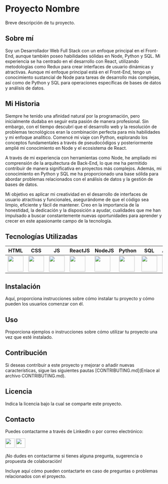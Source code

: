 # Proyecto Nombre

Breve descripción de tu proyecto.

## Sobre mí

Soy un Desarrollador Web Full Stack con un enfoque principal en el Front-End, aunque también poseo habilidades sólidas en Node, Python y SQL. Mi experiencia se ha centrado en el desarrollo con React, utilizando metodologías como Redux para crear interfaces de usuario dinámicas y atractivas. Aunque mi enfoque principal está en el Front-End, tengo un conocimiento sustancial de Node para tareas de desarrollo más complejas, así como de Python y SQL para operaciones específicas de bases de datos y análisis de datos.

## Mi Historia

Siempre he tenido una afinidad natural por la programación, pero inicialmente dudaba en seguir esta pasión de manera profesional. Sin embargo, con el tiempo descubrí que el desarrollo web y la resolución de problemas tecnológicos eran la combinación perfecta para mis habilidades y mi enfoque analítico. Comencé mi viaje con Python, explorando los conceptos fundamentales a través de pseudocódigos y posteriormente amplié mi conocimiento en Node y el ecosistema de React.

A través de mi experiencia con herramientas como Node, he ampliado mi comprensión de la arquitectura de Back-End, lo que me ha permitido contribuir de manera significativa en proyectos más complejos. Además, mi conocimiento en Python y SQL me ha proporcionado una base sólida para abordar problemas relacionados con el análisis de datos y la gestión de bases de datos.

Mi objetivo es aplicar mi creatividad en el desarrollo de interfaces de usuario atractivas y funcionales, asegurándome de que el código sea limpio, eficiente y fácil de mantener. Creo en la importancia de la honestidad, la dedicación y la disposición a ayudar, cualidades que me han impulsado a buscar constantemente nuevas oportunidades para aprender y crecer en este apasionante campo de la tecnología.

## Tecnologías Utilizadas

| HTML | CSS | JS | ReactJS | NodeJS | Python | SQL | Angular | AJAX |
|---|---|---|---|---|---|---|---|---|
| [<img src="https://upload.wikimedia.org/wikipedia/commons/6/61/HTML5_logo_and_wordmark.svg" width="50">](https://developer.mozilla.org/en-US/docs/Web/HTML) | [<img src="https://upload.wikimedia.org/wikipedia/commons/d/d5/CSS3_logo_and_wordmark.svg" width="50">](https://developer.mozilla.org/en-US/docs/Web/CSS) | [<img src="https://upload.wikimedia.org/wikipedia/commons/9/99/Unofficial_JavaScript_logo_2.svg" width="50">](https://developer.mozilla.org/en-US/docs/Web/JavaScript) | [<img src="https://cdn.worldvectorlogo.com/logos/react-2.svg" width="50">](https://es.reactjs.org/) | [<img src="https://upload.wikimedia.org/wikipedia/commons/d/d9/Node.js_logo.svg" width="50">](https://nodejs.org/) | [<img src="https://www.python.org/static/img/python-logo.png" width="50">](https://www.python.org/) | [<img src="https://download.logo.wine/logo/SQL/SQL-Logo.wine.png" width="50">](https://www.microsoft.com/en-us/sql-server) | [<img src="https://cdn.iconscout.com/icon/free/png-256/angular-3-226070.png" width="50">](https://angular.io/) | [<img src="https://cdn.iconscout.com/icon/free/png-256/ajax-226594.png" width="50">](https://developer.mozilla.org/en-US/docs/Web/Guide/AJAX/Getting_Started) |

## Instalación

Aquí, proporciona instrucciones sobre cómo instalar tu proyecto y cómo pueden los usuarios comenzar con él.

## Uso

Proporciona ejemplos o instrucciones sobre cómo utilizar tu proyecto una vez que esté instalado.

## Contribución

Si deseas contribuir a este proyecto y mejorar o añadir nuevas características, sigue las siguientes pautas [CONTRIBUTING.md](Enlace al archivo CONTRIBUTING.md).

## Licencia

Indica la licencia bajo la cual se comparte este proyecto.

## Contacto

Puedes contactarme a través de LinkedIn o por correo electrónico:

[<img src="https://image.flaticon.com/icons/png/512/174/174857.png" width="30" height="30">](https://www.linkedin.com/tu_perfil)
[<img src="https://image.flaticon.com/icons/png/512/732/732200.png" width="30" height="30">](mailto:tu_correo@gmail.com)

¡No dudes en contactarme si tienes alguna pregunta, sugerencia o propuesta de colaboración!


Incluye aquí cómo pueden contactarte en caso de preguntas o problemas relacionados con el proyecto.
